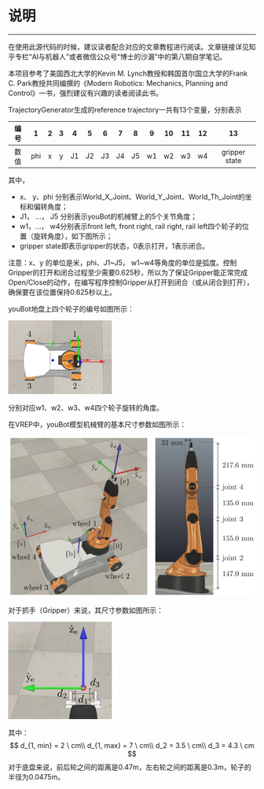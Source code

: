 # 说明

---

在使用此源代码的时候，建议读者配合对应的文章教程进行阅读。文章链接详见知乎专栏“AI与机器人”或者微信公众号“博士的沙漏”中的第八期自学笔记。

本项目参考了美国西北大学的Kevin M. Lynch教授和韩国首尔国立大学的Frank C. Park教授共同编撰的《Modern Robotics: Mechanics, Planning and Control》一书，强烈建议有兴趣的读者阅读此书。

TrajectoryGenerator生成的reference trajectory一共有13个变量，分别表示

| 编号 |  1   |  2   |  3   |  4   |  5   |  6   |  7   |  8   |  9   |  10  |  11  |  12  |      13       |
| :--: | :--: | :--: | :--: | :--: | :--: | :--: | :--: | :--: | :--: | :--: | :--: | :--: | :-----------: |
| 数值 | phi  |  x   |  y   |  J1  |  J2  |  J3  |  J4  |  J5  |  w1  |  w2  |  w3  |  w4  | gripper state |

其中，

- x、 y、phi 分别表示World_X_Joint、World_Y_Joint、World_Th_Joint的坐标和偏转角度；
- J1， $\dots$， J5 分别表示youBot的机械臂上的5个关节角度；
- w1，$\dots$， w4分别表示front left, front right, rail right, rail left四个轮子的位置（旋转角度），如下图所示；
- gripper state即表示gripper的状态，0表示打开，1表示闭合。

注意：x、y 的单位是米，phi、J1~J5， w1~w4等角度的单位是弧度。控制Gripper的打开和闭合过程至少需要0.625秒，所以为了保证Gripper能正常完成Open/Close的动作，在编写程序控制Gripper从打开到闭合（或从闭合到打开），确保要在该位置保持0.625秒以上。

youBot地盘上四个轮子的编号如图所示：

![YoubotTopView](README.assets/YoubotTopView.png)

分别对应w1、w2、w3、w4四个轮子旋转的角度。

在VREP中，youBot模型机械臂的基本尺寸参数如图所示：

<img src="README.assets/youBotParams.png" alt="youBotParams" style="zoom:80%;" />

对于抓手（Gripper）来说，其尺寸参数如图所示：

<img src="README.assets/GripperParams.png" alt="GripperParams" style="zoom:33%;" />

其中：
$$
d_{1, min} = 2 \ cm\\
d_{1, max} = 7 \ cm\\
d_2 = 3.5 \ cm\\
d_3 = 4.3 \ cm
$$
对于底盘来说，前后轮之间的距离是0.47m，左右轮之间的距离是0.3m，轮子的半径为0.0475m。
